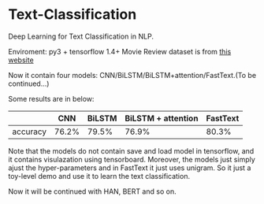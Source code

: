 # Text-Classification
Deep Learning for Text Classification in NLP.

Enviroment: py3 + tensorflow 1.4+
Movie Review dataset is from [this website](http://www.cs.cornell.edu/people/pabo/movie-review-data/)

Now it contain four models: CNN/BiLSTM/BiLSTM+attention/FastText.(To be continued...)

Some results are in below:

|      | CNN    | BiLSTM    | BiLSTM + attention | FastText |
| ---- | ------ | ------ | ------ | ---------- |
|accuracy   | 76.2% | 79.5% | 76.9% | 80.3%     |

Note that the models do not contain save and load model in tensorflow, and it contains visulazation using tensorboard. Moreover, the models just simply ajust the hyper-parameters and in FastText it just uses unigram. So it just a toy-level demo and use it to learn the text classification.

Now it will be continued with HAN, BERT and so on.
